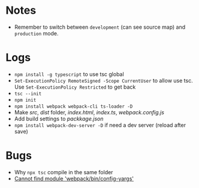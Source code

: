 # Notes
- Remember to switch between `development` (can see source map) and `production` mode.

# Logs
- `npm install -g typescript` to use tsc global
- `Set-ExecutionPolicy RemoteSigned -Scope CurrentUser` to allow use tsc. Use `Set-ExecutionPolicy Restricted` to get back
- `tsc --init`
- `npm init`
- `npm install webpack webpack-cli ts-loader -D`
- Make *src*, *dist* folder, *index.html*, *index.ts*, *webpack.config.js*
- Add build settings to *packkage.json*
- `npm install webpack-dev-server -D` if need a dev server (reload after save)
# Bugs
- Why `npx tsc` compile in the same folder
- [Cannot find module 'webpack/bin/config-yargs'](https://stackoverflow.com/a/64205610)